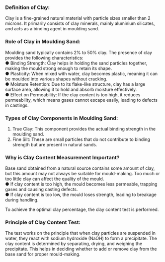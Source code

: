 ### Definition of Clay:
Clay is a fine-grained natural material with particle sizes smaller than 2 microns. It primarily consists of clay minerals, mainly aluminium silicates, and acts as a binding agent in moulding sand.

### Role of Clay in Moulding Sand:
Moulding sand typically contains 2% to 50% clay. The presence of clay provides the following characteristics:<br>
●	Binding Strength: Clay helps in holding the sand particles together, making the mould strong enough to retain its shape.<br>
●	Plasticity: When mixed with water, clay becomes plastic, meaning it can be moulded into various shapes without cracking.<br>
●	Moisture Retention: Due to its flake-like structure, clay has a large surface area, allowing it to hold and absorb moisture effectively.<br>
●	Effect on Permeability: If the clay content is too high, it reduces permeability, which means gases cannot escape easily, leading to defects in castings.

### Types of Clay Components in Moulding Sand:
1.	True Clay: This component provides the actual binding strength in the moulding sand.<br>
2.	Fine Silt: These are small particles that do not contribute to binding strength but are present in natural sands.

### Why is Clay Content Measurement Important?
Base sand obtained from a natural source contains some amount of clay, but this amount may not always be suitable for mould-making. Too much or too little clay can affect the quality of the mould.<br>
●	If clay content is too high, the mould becomes less permeable, trapping gases and causing casting defects.<br>
●	If clay content is too low, the mould loses strength, leading to breakage during handling.

To achieve the optimal clay percentage, the clay content test is performed.

### Principle of Clay Content Test:
The test works on the principle that when clay particles are suspended in water, they react with sodium hydroxide (NaOH) to form a precipitate. The clay content is determined by separating, drying, and weighing the precipitate. This helps in deciding whether to add or remove clay from the base sand for proper mould-making.
